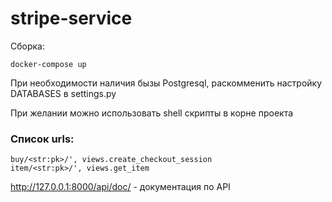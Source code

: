 # stripe-service

Сборка:
```
docker-compose up 
```

При необходимости наличия бызы Postgresql, раскомменить настройку DATABASES в settings.py

При желании можно использовать shell скрипты в корне проекта


### Список urls:

```
buy/<str:pk>/', views.create_checkout_session
item/<str:pk>/', views.get_item

```

http://127.0.0.1:8000/api/doc/ - документация по API



